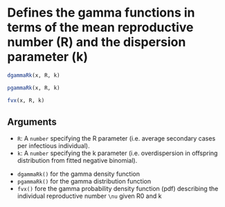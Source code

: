 # Defines the gamma functions in terms of the mean reproductive number (R) and the dispersion parameter (k)

```r
dgammaRk(x, R, k)

pgammaRk(x, R, k)

fvx(x, R, k)
```

## Arguments

- `R`: A `number` specifying the R parameter (i.e. average secondary cases per infectious individual).
- `k`: A `number` specifying the k parameter (i.e. overdispersion in offspring distribution from fitted negative binomial).

 * `dgammaRk()` for the gamma density function
 * `pgammaRk()` for the gamma distribution function
 * `fvx()` fore the gamma probability density function (pdf) describing the individual reproductive number `\nu` given R0 and k
